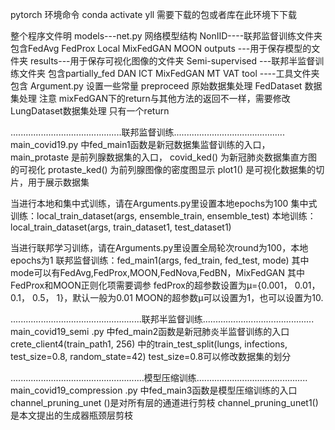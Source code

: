 pytorch 环境命令 conda activate yll
需要下载的包或者库在此环境下下载

整个程序文件明
models---net.py 网络模型结构
NonIID----联邦监督训练文件夹
包含FedAvg FedProx Local MixFedGAN MOON 
outputs ---用于保存模型的文件夹
results---用于保存可视化图像的文件夹
Semi-supervised ---联邦半监督训练文件夹
包含partially_fed DAN ICT MixFedGAN MT VAT
tool ----工具文件夹
包含 Argument.py 设置一些常量
preproceed 原始数据集处理
FedDataset  数据集处理  注意 mixFedGAN下的return与其他方法的返回不一样，需要修改
LungDataset数据集处理  只有一个return


............................................联邦监督训练............................................
main_covid19.py 中fed_main1函数是新冠数据集监督训练的入口，
main_protaste 是前列腺数据集的入口，
covid_ked() 为新冠肺炎数据集直方图的可视化
protaste_ked() 为前列腺图像的密度图显示
plot1() 是可视化数据集的切片，用于展示数据集


当进行本地和集中式训练，请在Arguments.py里设置本地epochs为100
集中式训练：local_train_dataset(args, ensemble_train, ensemble_test)
本地训练：  local_train_dataset(args, train_dataset1, test_dataset1)

当进行联邦学习训练，请在Arguments.py里设置全局轮次round为100，本地epochs为1
联邦监督训练：fed_main1(args, fed_train, fed_test, mode) 
其中mode可以有FedAvg,FedProx,MOON,FedNova,FedBN，MixFedGAN
其中FedProx和MOON正则化项需要调参
fedProx的超参数设置为μ={0.001， 0.01， 0.1， 0.5， 1}，默认一般为0.01
MOON的超参数μ可以设置为1，也可以设置为10.


....................................................联邦半监督训练............................................
main_covid19_semi .py 中fed_main2函数是新冠肺炎半监督训练的入口
crete_client4(train_path1, 256) 
中的train_test_split(lungs, infections, test_size=0.8, random_state=42)
test_size=0.8可以修改数据集的划分

.....................................................模型压缩训练............................................
main_covid19_compression .py 中fed_main3函数是模型压缩训练的入口
channel_pruning_unet ()是对所有层的通道进行剪枝
channel_pruning_unet1() 是本文提出的生成器瓶颈层剪枝
